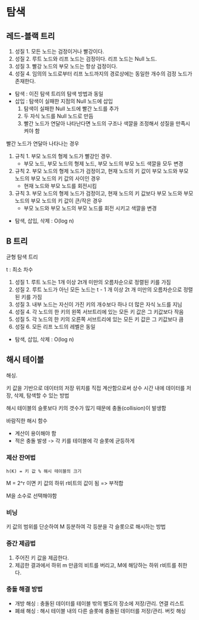 # 탐색

## 레드-블랙 트리

1. 성질 1. 모든 노드는 검정이거나 빨강이다.
2. 성질 2. 루트 노드와 리프 노드는 검정이다. 리프 노드는 Null 노드. 
3. 성질 3. 빨강 노드의 부모 노드는 항상 검정이다. 
4. 성질 4. 임의의 노드로부터 리프 노드까지의 경로상에는 동일한 개수의 검정 노드가 존재한다.

* 탐색 : 이진 탐색 트리의 탐색 방법과 동일
* 삽입 : 탐색이 실패한 지점의 Null 노드에 삽입
  1. 탐색이 실패한 Null 노드에 빨간 노드를 추가
  2. 두 자식 노드를 Null 노드로 만듬
  3. 빨간 노드가 연달아 나타난다면 노드의 구조나 색깔을 조정해서 성질을 만족시켜야 함

빨간 노드가 연달아 나타나는 경우

1. 규칙 1. 부모 노드의 형제 노드가 빨강인 경우.
   * 부모 노드, 부모 노드의 형제 노드, 부모 노드의 부모 노드 색깔을 모두 변경
2. 규칙 2. 부모 노드의 형제 노드가 검정이고, 현재 노드의 키 값이 부모 노드와 부모 노드의 부모 노드의 키 값의 사이인 경우
   * 현재 노드와 부모 노드를 회전시킴
3. 규칙 3. 부모 노드의 형제 노드가 검정이고, 현재 노드의 키 값보다 부모 노드와 부모 노드의 부모 노드의 키 값이 큰/작은 경우
   * 부모 노드와 부모 노드의 부모 노드를 회전 시키고 색깔을 변경

* 탐색, 삽입, 삭제 : O(log n)

## B 트리

균형 탐색 트리

t : 최소 차수

1. 성질 1. 루트 노드는 1개 이상 2t개 미만의 오름차순으로 정렬된 키를 가짐
2. 성질 2. 루트 노드가 아닌 모든 노드는 t - 1 개 이상 2t 개 미만의 오름차순으로 정렬된 키를 가짐
3. 성질 3. 내부 노드는 자신이 가진 키의 개수보다 하나 더 많은 자식 노드를 지님
4. 성질 4. 각 노드의 한 키의 왼쪽 서브트리에 있는 모든 키 값은 그 키값보다 작음
5. 성질 5. 각 노드의 한 키의 오른쪽 서브트리에 있는 모든 키 값은 그 키값보다 큼
6. 성질 6. 모든 리프 노드의 레벨은 동일

* 탐색, 삽입, 삭제 : O(log n)

## 해시 테이블

해싱.

키 값을 기반으로 데이터의 저장 위치를 직접 계산함으로써 상수 시간 내에 데이터를 저장, 삭제, 탐색할 수 있는 방법

해시 테이블의 슬롯보다 키의 갯수가 많기 때문에 충돌(collision)이 발생함

바람직한 해시 함수
* 계산이 용이해야 함
* 적은 충돌 발생 -> 각 키를 테이블에 각 슬롯에 균등하게

### 제산 잔여법

`h(K) = 키 값 % 해시 테이블의 크기`

M = 2^r 이면 키 값의 하위 r비트의 값이 됨 => 부적합

M을 소수로 선택해야함

### 비닝

키 값의 범위를 단순하여 M 등분하여 각 등분을 각 슬롯으로 해시하는 방법

### 중간 제곱법

1. 주어진 키 값을 제곱한다.
2. 제곱한 결과에서 하위 m 만큼의 비트를 버리고, M에 해당하는 하위 r비트를 취한다.

### 충돌 해결 방법

* 개방 해싱 : 충돌된 데이터를 테이블 밖의 별도의 장소에 저장/관리. 연결 리스트
* 폐쇄 해싱 : 해시 테이블 내의 다른 슬롯에 충돌된 데이터를 저장/관리. 버킷 해싱






